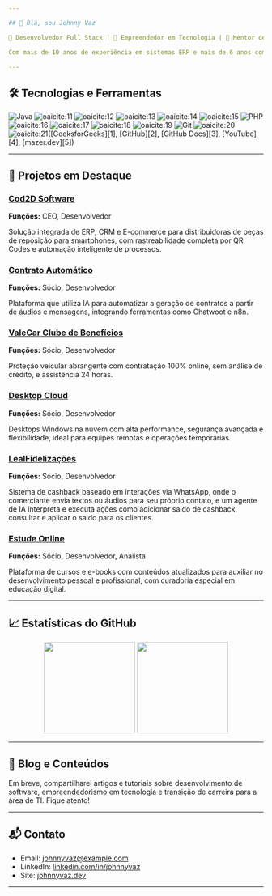 ```yaml
---

## 👋 Olá, sou Johnny Vaz

🎯 Desenvolvedor Full Stack | 🚀 Empreendedor em Tecnologia | 🧠 Mentor de Carreira

Com mais de 10 anos de experiência em sistemas ERP e mais de 6 anos como Analista e Desenvolvedor de Sistemas, atuo em projetos que integram tecnologia e inovação para transformar negócios.

---
```


## 🛠️ Tecnologias e Ferramentas

![Java](https://cdn.jsdelivr.net/gh/devicons/devicon/icons/java/java-original.svg)
![oaicite:11](https://cdn.jsdelivr.net/gh/devicons/devicon/icons/javascript/javascript-plain.svg)
![oaicite:12](https://cdn.jsdelivr.net/gh/devicons/devicon/icons/typescript/typescript-plain.svg)
![oaicite:13](https://cdn.jsdelivr.net/gh/devicons/devicon/icons/nodejs/nodejs-plain.svg)
![oaicite:14](https://cdn.jsdelivr.net/gh/devicons/devicon/icons/react/react-original.svg)
![oaicite:15](https://cdn.jsdelivr.net/gh/devicons/devicon/icons/vuejs/vuejs-plain.svg)
![PHP](https://cdn.jsdelivr.net/gh/devicons/devicon/icons/php/php-plain.svg)
![oaicite:16](https://cdn.jsdelivr.net/gh/devicons/devicon/icons/python/python-original.svg)
![oaicite:17](https://cdn.jsdelivr.net/gh/devicons/devicon/icons/bash/bash-original.svg)
![oaicite:18](https://cdn.jsdelivr.net/gh/devicons/devicon/icons/linux/linux-original.svg)
![oaicite:19](https://cdn.jsdelivr.net/gh/devicons/devicon/icons/docker/docker-original.svg)
![Git](https://cdn.jsdelivr.net/gh/devicons/devicon/icons/git/git-original.svg)
![oaicite:20](https://cdn.jsdelivr.net/gh/devicons/devicon/icons/mysql/mysql-original.svg)
![oaicite:21](https://cdn.jsdelivr.net/gh/devicons/devicon/icons/mongodb/mongodb-original.svg)([GeeksforGeeks][1], [GitHub][2], [GitHub Docs][3], [YouTube][4], [mazer.dev][5])

---

## 🚀 Projetos em Destaque

### [Cod2D Software](https://www.cod2d.com.br/)

**Funções:** CEO, Desenvolvedor

Solução integrada de ERP, CRM e E-commerce para distribuidoras de peças de reposição para smartphones, com rastreabilidade completa por QR Codes e automação inteligente de processos.

### [Contrato Automático](https://contratoautomatico.com/)

**Funções:** Sócio, Desenvolvedor

Plataforma que utiliza IA para automatizar a geração de contratos a partir de áudios e mensagens, integrando ferramentas como Chatwoot e n8n.

### [ValeCar Clube de Benefícios](https://www.parceirovalecar.com.br/)

**Funções:** Sócio, Desenvolvedor

Proteção veicular abrangente com contratação 100% online, sem análise de crédito, e assistência 24 horas.

### [Desktop Cloud](https://www.desktopcloud.com.br/)

**Funções:** Sócio, Desenvolvedor

Desktops Windows na nuvem com alta performance, segurança avançada e flexibilidade, ideal para equipes remotas e operações temporárias.

### [LealFidelizações](#)

**Funções:** Sócio, Desenvolvedor

Sistema de cashback baseado em interações via WhatsApp, onde o comerciante envia textos ou áudios para seu próprio contato, e um agente de IA interpreta e executa ações como adicionar saldo de cashback, consultar e aplicar o saldo para os clientes.

### [Estude Online](https://estudeonline.com.br/)

**Funções:** Sócio, Desenvolvedor, Analista

Plataforma de cursos e e-books com conteúdos atualizados para auxiliar no desenvolvimento pessoal e profissional, com curadoria especial em educação digital.

---

## 📈 Estatísticas do GitHub

<div align="center">
  <img height="180em" src="https://github-readme-stats.vercel.app/api?username=johnnyvaz&show_icons=true&theme=dark&include_all_commits=true&count_private=true"/>
  <img height="180em" src="https://github-readme-stats.vercel.app/api/top-langs/?username=johnnyvaz&layout=compact&langs_count=7&theme=dark"/>
</div>

---

## 📝 Blog e Conteúdos

Em breve, compartilharei artigos e tutoriais sobre desenvolvimento de software, empreendedorismo em tecnologia e transição de carreira para a área de TI. Fique atento!

---

## 📬 Contato

* Email: [johnnyvaz@example.com](mailto:johnnyvaz@example.com)
* LinkedIn: [linkedin.com/in/johnnyvaz](https://www.linkedin.com/in/johnnyvaz)
* Site: [johnnyvaz.dev](https://johnnyvaz.com.br)

---
